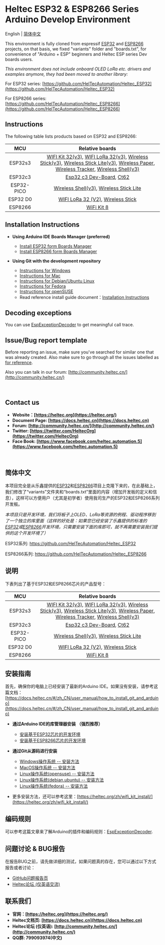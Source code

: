 # Heltec ESP32 & ESP8266 Series Arduino Develop Environment

English | [简体中文](#简体中文)

This environment is fully cloned from espressif [ESP32](https://github.com/espressif/arduino-esp32) and [ESP8266](https://github.com/esp8266/Arduino) projects, on that basis, we fixed "variants" folder and "boards.txt", for convenience of "Arduino + ESP" beginners and Heltec ESP series Dev boards users.

*This environment does not include onboard OLED LoRa etc. drivers and examples anymore, they had been moved to another library:*

For ESP32 series: [https://github.com/HelTecAutomation/Heltec_ESP32](https://github.com/HelTecAutomation/Heltec_ESP32)

For ESP8266 series: [https://github.com/HelTecAutomation/Heltec_ESP8266](https://github.com/HelTecAutomation/Heltec_ESP8266)

## Instructions

The following table lists products based on ESP32 and ESP8266:


|   MCU   |                       Relative boards                        |
| :-----: | :----------------------------------------------------------: |
|  ESP32s3  | [WIFI Kit 32(v3)](https://heltec.org/project/wifi-kit-32-v3/), [WIFI LoRa 32(v3)](https://heltec.org/project/wifi-lora-32-v3/), [Wireless Stick(v3)](https://heltec.org/project/wireless-stick-v3/), [Wireless Stick Lite(v3)](https://heltec.org/project/wireless-stick-lite-v2/), [Wireless Paper](https://heltec.org/project/wireless-paper/), [Wireless Tracker](https://heltec.org/project/wireless-tracker/), [Wireless Shell(v3)](https://heltec.org/project/wireless-shell-v3/)|
|ESP32c3|[Esp32 c3 Dev-Board](https://heltec.org/project/esp32-c3/), [Ct62](https://heltec.org/project/ht-Ct62/)|
|ESP32-PICO |[Wireless Shell(v3)](https://heltec.org/project/wireless-shell/ ), [Wireless Stick Lite](https://heltec.org/project/wireless-stick-lite/)|
|ESP32 D0|[WIFI LoRa 32 (V2)](https://heltec.org/project/wifi-lora-32), [Wireless Stick](https://heltec.org/project/wireless-stick/)|
| ESP8266 |[WiFi Kit 8](https://heltec.org/project/wifi-kit-8/)|


## Installation Instructions

- **Using Arduino IDE Boards Manager (preferred)**
  
  - [Install ESP32 form Boards Manager](https://heltec-automation-docs.readthedocs.io/en/latest/esp32/quick_start.html#via-arduino-board-manager)
  - [Install ESP8266 form Boards Manager](https://heltec-automation-docs.readthedocs.io/en/latest/esp8266+arduino/quick_start.html#via-arduino-board-manager)
  
- **Using Git with the development repository**
  
  + [Instructions for Windows](InstallGuide/windows.md)
  + [Instructions for Mac](InstallGuide/mac.md)
  + [Instructions for Debian/Ubuntu Linux](InstallGuide/debian_ubuntu.md)
  + [Instructions for Fedora](InstallGuide/fedora.md)
  + [Instructions for openSUSE](InstallGuide/opensuse.md)
  
  
  - Read reference install guide document：[Installation Instructions](https://heltec.org/wifi_kit_install/)

## Decoding exceptions

You can use [EspExceptionDecoder](https://github.com/me-no-dev/EspExceptionDecoder) to get meaningful call trace.

## Issue/Bug report template
Before reporting an issue, make sure you've searched for similar one that was already created. Also make sure to go through all the issues labelled as [for reference](https://github.com/Heltec-Aaron-Lee/WiFi_Kit_series/issues).

Also you can talk in our forum: [http://community.heltec.cn/](http://community.heltec.cn/)

&nbsp;

## Contact us
- **Website：[https://heltec.org](https://heltec.org/)**
- **Document Page: [https://docs.heltec.cn](https://docs.heltec.cn)**
- **Forum: [http://community.heltec.cn/](http://community.heltec.cn/)**
- **Twitter: [https://twitter.com/HeltecOrg](https://twitter.com/HeltecOrg)**
- **Face Book: [https://www.facebook.com/heltec.automation.5](https://www.facebook.com/heltec.automation.5)**

&nbsp;


## 简体中文

本项目完全是从乐鑫提供的[ESP32](https://github.com/espressif/arduino-esp32)和[ESP8266](https://github.com/esp8266/Arduino)项目上克隆下来的，在此基础上，我们修改了“variants”文件夹和“boards.txt”里面的内容（增加开发板的定义和信息），这样可以方便用户（尤其是初学者）使用我司生产的ESP32和ESP8266系列开发板。

*本项目只是开发环境，我们将板子上OLED、LoRa等资源的例程、驱动程序移到了一个独立的库里面（这样的好处是：如果您已经安装了乐鑫提供的标准的[ESP32](https://github.com/espressif/arduino-esp32)或[ESP8266](https://github.com/esp8266/Arduino)开发环境，只需要安装下面的库即可，就不再需要安装我们提供的这个开发环境了）*

ESP32系列: https://github.com/HelTecAutomation/Heltec_ESP32

ESP8266系列: https://github.com/HelTecAutomation/Heltec_ESP8266

## 说明
下表列出了基于ESP32和ESP8266芯片的产品型号：

|   MCU   |                       Relative boards                        |
| :-----: | :----------------------------------------------------------: |
|  ESP32s3  | [WIFI Kit 32(v3)](https://heltec.org/project/wifi-kit-32-v3/), [WIFI LoRa 32(v3)](https://heltec.org/project/wifi-lora-32-v3/), [Wireless Stick(v3)](https://heltec.org/project/wireless-stick-v3/), [Wireless Stick Lite(v3)](https://heltec.org/project/wireless-stick-lite-v2/), [Wireless Paper](https://heltec.org/project/wireless-paper/), [Wireless Tracker](https://heltec.org/project/wireless-tracker/), [Wireless Shell(v3)](https://heltec.org/project/wireless-shell-v3/)|
|ESP32c3|[Esp32 c3 Dev-Board](https://heltec.org/project/esp32-c3/), [Ct62](https://heltec.org/project/ht-Ct62/)|
|ESP32-PICO |[Wireless Shell(v3)](https://heltec.org/project/wireless-shell/ ), [Wireless Stick Lite](https://heltec.org/project/wireless-stick-lite/)|
|ESP32 D0|[WIFI LoRa 32 (V2)](https://heltec.org/project/wifi-lora-32), [Wireless Stick](https://heltec.org/project/wireless-stick/)|
| ESP8266 |[WiFi Kit 8](https://heltec.org/project/wifi-kit-8/)|

## 安装指南

首先，确保你的电脑上已经安装了最新的Arduino IDE。如果没有安装，请参考这篇文档：[https://docs.heltec.cn/#/zh_CN/user_manual/how_to_install_git_and_arduino](https://docs.heltec.cn/#/zh_CN/user_manual/how_to_install_git_and_arduino)

- **通过Arduino IDE的库管理器安装 （强烈推荐）**
  - [安装基于ESP32芯片的开发环境](https://heltec-automation-docs.readthedocs.io/en/latest/esp32/quick_start.html#via-arduino-board-manager)
  - [安装基于ESP8266芯片的开发环境](https://heltec-automation-docs.readthedocs.io/en/latest/esp8266+arduino/quick_start.html#via-arduino-board-manager)
- **通过Git从源码进行安装**
  - [Windows操作系统 -- 安装方法](InstallGuide/windows.md)
  - [MacOS操作系统 -- 安装方法](InstallGuide/mac.md)
  - [Linux操作系统(opensuse) -- 安装方法](InstallGuide/opensuse.md)
  - [Linux操作系统(debian,ubuntu) -- 安装方法](InstallGuide/debian_ubuntu.md)
  - [Linux操作系统(fedora) -- 安装方法](InstallGuide/fedora.md)

- 更多安装方法，还可以参考这里：[https://heltec.org/zh/wifi_kit_install/](https://heltec.org/zh/wifi_kit_install/)

## 编码规则
可以参考这篇文章来了解Arduino的插件和编码规则：[EspExceptionDecoder](https://github.com/me-no-dev/EspExceptionDecoder).

## 问题讨论 & BUG报告
在报告BUG之前，请先做详细的测试，如果问题真的存在，您可以通过以下方式报告或者讨论：

- [GitHub问题报告页](https://github.com/Heltec-Aaron-Lee/WiFi_Kit_series/issues)
- [Heltec论坛 (仅英语交流)](http://community.heltec.cn/)

## 联系我们
- **官网：[https://heltec.org](https://heltec.org/)**
- **Heltec文档页: [https://docs.heltec.cn](https://docs.heltec.cn)**
- **Heltec论坛 (仅英语): [http://community.heltec.cn/](http://community.heltec.cn/)**
- **QQ群: 799093974(中文)**
